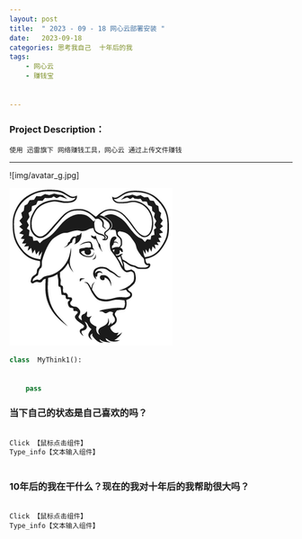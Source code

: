 ```yaml
---
layout: post
title:  " 2023 - 09 - 18 网心云部署安装 "
date:   2023-09-18 
categories: 思考我自己  十年后的我 
tags:
    - 网心云
    - 赚钱宝

    
---
```

### Project  Description：
	使用 迅雷旗下 网络赚钱工具，网心云 通过上传文件赚钱



---





![img/avatar_g.jpg]

![Cow1](https://github.com/jmszwzr/test/blob/master/images/sex-cow.png "Cow1")




```python
class  MyThink1():
    

    pass


```



<h3> 当下自己的状态是自己喜欢的吗？</h3>

```python

Click 【鼠标点击组件】 
Type_info【文本输入组件】  



```


<h3> 10年后的我在干什么？现在的我对十年后的我帮助很大吗？</h3>


```python

Click 【鼠标点击组件】 
Type_info【文本输入组件】  



```
